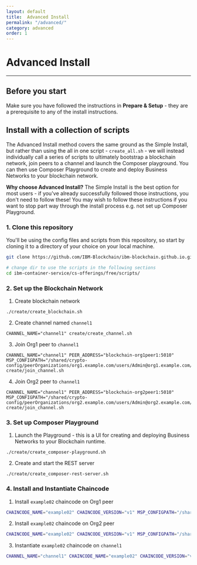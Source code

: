 ```yaml
---
layout: default
title:  Advanced Install
permalink: "/advanced/"
category: advanced
order: 1
---
```


# Advanced Install
* * *

## Before you start
Make sure you have followed the instructions in **Prepare & Setup** - they are a prerequisite to any of the install instructions.

## Install with a collection of scripts

The Advanced Install method covers the same ground as the Simple Install, but rather than using the all in one script - ``create_all.sh`` - we will instead individually call a series of scripts to ultimately bootstrap a blockchain network, join peers to a channel and launch the Composer playground.  You can then use Composer Playground to create and deploy Business Networks to your blockchain network.

**Why choose Advanced Install?**  The Simple Install is the best option for most users - if you've already successfully followed those instructions, you don't need to follow these!  You may wish to follow these instructions if you want to stop part way through the install process e.g. not set up Composer Playground.

### 1. Clone this repository
You'll be using the config files and scripts from this repository, so start by cloning it to a directory of your choice on your local machine.

```bash
git clone https://github.com/IBM-Blockchain/ibm-blockchain.github.io.git ibm-container-service

# change dir to use the scripts in the following sections
cd ibm-container-service/cs-offerings/free/scripts/
```

### 2. Set up the Blockchain Network

1. Create blockchain network
```
./create/create_blockchain.sh
```

2. Create channel named `channel1`
```
CHANNEL_NAME="channel1" create/create_channel.sh
```

3. Join Org1 peer to `channel1`
```
CHANNEL_NAME="channel1" PEER_ADDRESS="blockchain-org1peer1:5010" MSP_CONFIGPATH="/shared/crypto-config/peerOrganizations/org1.example.com/users/Admin@org1.example.com/msp" create/join_channel.sh
```

4. Join Org2 peer to `channel1`
```
CHANNEL_NAME="channel1" PEER_ADDRESS="blockchain-org2peer1:5010" MSP_CONFIGPATH="/shared/crypto-config/peerOrganizations/org2.example.com/users/Admin@org2.example.com/msp" create/join_channel.sh
```

### 3. Set up Composer Playground

1. Launch the Playground - this is a UI for creating and deploying Business Networks to your Blockchain runtime.
```
./create/create_composer-playground.sh
```

2. Create and start the REST server
```
./create/create_composer-rest-server.sh
```

### 4. Install and Instantiate Chaincode

1. Install `example02` chaincode on Org1 peer
```bash
CHAINCODE_NAME="example02" CHAINCODE_VERSION="v1" MSP_CONFIGPATH="/shared/crypto-config/peerOrganizations/org1.example.com/users/Admin@org1.example.com/msp"  PEER_MSPID="Org1MSP" PEER_ADDRESS="blockchain-org1peer1:5010" create/chaincode_install.sh
```

2. Install `example02` chaincode on Org2 peer
```bash
CHAINCODE_NAME="example02" CHAINCODE_VERSION="v1" MSP_CONFIGPATH="/shared/crypto-config/peerOrganizations/org2.example.com/users/Admin@org2.example.com/msp"  PEER_MSPID="Org2MSP" PEER_ADDRESS="blockchain-org2peer1:5010" create/chaincode_install.sh
```

3. Instantiate `example02` chaincode on `channel1`
```bash
CHANNEL_NAME="channel1" CHAINCODE_NAME="example02" CHAINCODE_VERSION="v1" MSP_CONFIGPATH="/shared/crypto-config/peerOrganizations/org1.example.com/users/Admin@org1.example.com/msp"  PEER_MSPID="Org1MSP" PEER_ADDRESS="blockchain-org1peer1:5010" create/chaincode_instantiate.sh
```
